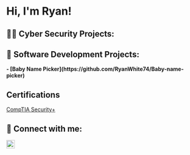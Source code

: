 <h1>Hi, I'm Ryan! 
<h2>👨‍💻 Cyber Security Projects:</h2>

  
<h2>🔭 Software Development Projects:</h2>
<b>
 - [Baby Name Picker](https://github.com/RyanWhite74/Baby-name-picker)
 </b>

<h2>Certifications</h2>
<a href=https://www.credly.com/badges/0ee0c69b-a658-45a0-b264-e33247ad2d3f/public_url>CompTIA Security+</a>

  

<h2> 🤳 Connect with me:</h2>

[<img align="left" alt="JoshMadakor | Twitter" width="22px" src="https://cdn.jsdelivr.net/npm/simple-icons@v3/icons/twitter.svg" />][twitter]


[twitter]: https://twitter.com/RyanAWhite74
